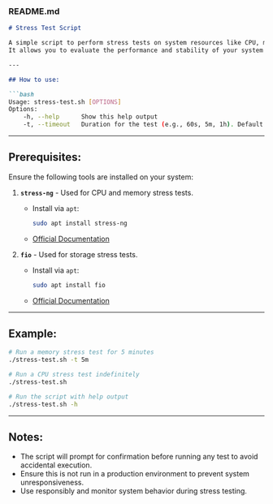 ### README.md

```markdown
# Stress Test Script

A simple script to perform stress tests on system resources like CPU, memory, and storage.
It allows you to evaluate the performance and stability of your system under heavy load conditions.

---

## How to use:

```bash
Usage: stress-test.sh [OPTIONS]
Options:
    -h, --help      Show this help output
    -t, --timeout   Duration for the test (e.g., 60s, 5m, 1h). Default: Runs indefinitely.
```

---

## Prerequisites:

Ensure the following tools are installed on your system:

1. **`stress-ng`** - Used for CPU and memory stress tests.
   - Install via `apt`: 
     ```bash
     sudo apt install stress-ng
     ```
   - [Official Documentation](https://wiki.ubuntu.com/Kernel/Reference/stress-ng)

2. **`fio`** - Used for storage stress tests.
   - Install via `apt`: 
     ```bash
     sudo apt install fio
     ```
   - [Official Documentation](https://fio.readthedocs.io/)

---

## Example:

```bash
# Run a memory stress test for 5 minutes
./stress-test.sh -t 5m

# Run a CPU stress test indefinitely
./stress-test.sh

# Run the script with help output
./stress-test.sh -h
```

---

## Notes:

- The script will prompt for confirmation before running any test to avoid accidental execution.
- Ensure this is not run in a production environment to prevent system unresponsiveness.
- Use responsibly and monitor system behavior during stress testing.


```
